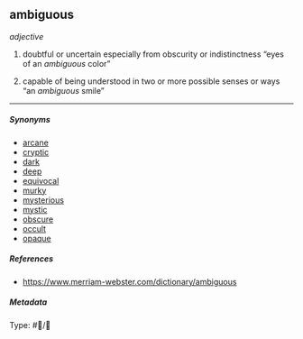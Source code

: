## ambiguous

*adjective*

1. doubtful or uncertain especially from obscurity or indistinctness
   “eyes of an *ambiguous* color”

1. capable of being understood in two or more possible senses or ways
   “an *ambiguous* smile”

---

##### Synonyms

* [arcane](arcane.md)
* [cryptic](cryptic.md)
* [dark](dark.md)
* [deep](deep.md)
* [equivocal](equivocal.md)
* [murky](murky.md)
* [mysterious](mysterious.md)
* [mystic](mystic.md)
* [obscure](obscure.md)
* [occult](occult.md)
* [opaque](opaque.md)

##### References

* https://www.merriam-webster.com/dictionary/ambiguous

##### Metadata

Type: #💬/💬 
